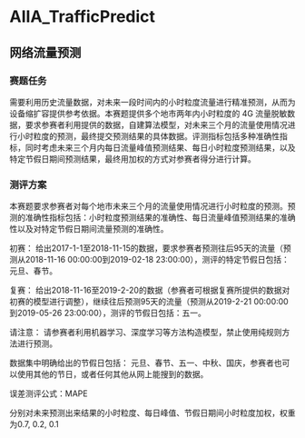 # AIIA_TrafficPredict

## 网络流量预测

### 赛题任务
需要利用历史流量数据，对未来一段时间内的小时粒度流量进行精准预测，从而为设备缩扩容提供参考依据。本赛题提供多个地市两年内小时粒度的 4G 流量脱敏数据，要求参赛者利用提供的数据，自建算法模型，对未来三个月的流量使用情况进行小时粒度的预测，最终提交预测结果的具体数据。评测指标包括多种准确性指标，同时考虑未来三个月内每日流量峰值预测结果、每日小时粒度预测结果，以及特定节假日期间预测结果，最终用加权的方式对参赛者得分进行计算。

### 测评方案
本赛题要求参赛者对每个地市未来三个月的流量使用情况进行小时粒度的预测。预测的准确性指标包括：小时粒度预测结果的准确性、每日流量峰值预测结果的准确性以及对特定节假日期间流量预测的准确性。


初赛：
给出2017-1-1至2018-11-15的数据，要求参赛者预测往后95天的流量（预测从2018-11-16 00:00:00到2019-02-18 23:00:00），测评的特定节假日包括：元旦、春节。

复赛：
给出2018-11-16至2019-2-20的数据（参赛者可根据复赛所提供的数据对初赛的模型进行调整），继续往后预测95天的流量（预测从2019-2-21 00:00:00到2019-05-26 23:00:00），测评的节假日包括：五一。



请注意：
请参赛者利用机器学习、深度学习等方法构造模型，禁止使用纯规则方法进行预测。



数据集中明确给出的节假日包括：
元旦、春节、五一、中秋、国庆，参赛者也可以使用其他的节日，或者任何其他从网上能搜到的数据。

误差测评公式：MAPE

分别对未来预测出来结果的小时粒度、每日峰值、节假日期间小时粒度加权，权重为0.7, 0.2, 0.1
